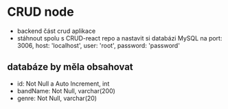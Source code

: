 # CRUD node

- backend část crud aplikace
- stáhnout spolu s CRUD-react repo a nastavit si databázi MySQL na port: 3006, host: 'localhost', user: 'root', password: 'password'

## databáze by měla obsahovat 

- id: Not Null a Auto Increment, int
- bandName: Not Null, varchar(200)
- genre: Not Null, varchar(20)
    
    
